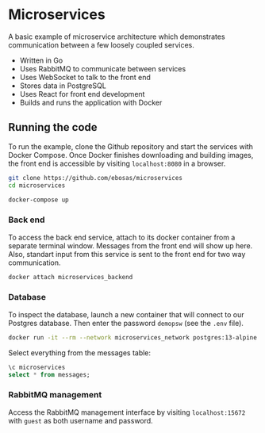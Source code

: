 # Microservices

A basic example of microservice architecture which demonstrates communication between a few loosely coupled services.

* Written in Go
* Uses RabbitMQ to communicate between services
* Uses WebSocket to talk to the front end
* Stores data in PostgreSQL
* Uses React for front end development
* Builds and runs the application with Docker

## Running the code

To run the example, clone the Github repository and start the services with Docker Compose. Once Docker finishes downloading and building images, the front end is accessible by visiting `localhost:8080` in a browser.

```bash
git clone https://github.com/ebosas/microservices
cd microservices
```
```bash
docker-compose up
```

### Back end

To access the back end service, attach to its docker container from a separate terminal window. Messages from the front end will show up here. Also, standart input from this service is sent to the front end for two way communication.

```bash
docker attach microservices_backend
```

### Database

To inspect the database, launch a new container that will connect to our Postgres database. Then enter the password `demopsw` (see the `.env` file).

```bash
docker run -it --rm --network microservices_network postgres:13-alpine psql -h postgres -U postgres
```

Select everything from the messages table:

```sql
\c microservices
select * from messages;
```

### RabbitMQ management

Access the RabbitMQ management interface by visiting `localhost:15672` with `guest` as both username and password.
